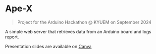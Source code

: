 # Ape-X

> Project for the Arduino Hackathon @ KYUEM on September 2024

A simple web server that retrieves data from an Arduino board and logs report.

Presentation slides are available on [Canva](https://www.canva.com/design/DAGPhb63j_k/rTGREO5tcgbFoiA0Ph1OPQ/edit?utm_content=DAGPhb63j_k&utm_campaign=designshare&utm_medium=link2&utm_source=sharebutton)

